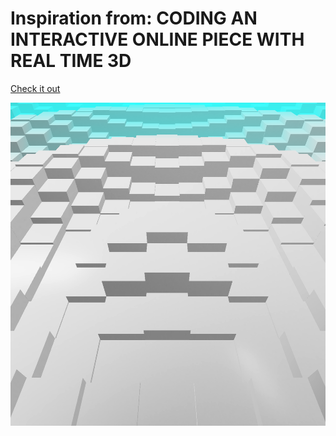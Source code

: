 # Inspiration from: CODING AN INTERACTIVE ONLINE PIECE WITH REAL TIME 3D

[Check it out](https://www.youtube.com/watch?v=vk0sYNjFd9I)

![Screenshot](screenshot.png)
